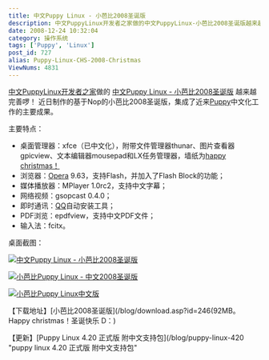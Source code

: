 ```yaml
---
title: 中文Puppy Linux - 小芭比2008圣诞版
description: 中文PuppyLinux开发者之家做的中文PuppyLinux-小芭比2008圣诞版越来越完善啰！近日制作的基于Nop的小芭比2008圣诞版，集成了近来Puppy中文化工作的主要成果。
date: 2008-12-24 10:32:04
category: 操作系统
tags: ['Puppy', 'Linux']
post_id: 727
alias: Puppy-Linux-CHS-2008-Christmas
ViewNums: 4831
---
```


[中文PuppyLinux开发者之家](http://puppy.cnbits.com/node/568)做的 [中文Puppy Linux - 小芭比2008圣诞版](/blog/puppy-linux-chs-2008-christmas) 越来越完善啰！
近日制作的基于Nop的小芭比2008圣诞版，集成了近来[Puppy](/blog/puppy-linux-400-xiaobabi)中文化工作的主要成果。

主要特点：

* 桌面管理器：xfce（已中文化），附带文件管理器thunar、图片查看器gpicview、文本编辑器mousepad和LX任务管理器，墙纸为[happy christmas！](http://www.ppdesk.com/sort/55_1.htm)
* 浏览器：[Opera](/blog/opera-v950-build-10063-final) 9.63，支持Flash，并加入了Flash Block的功能；
* 媒体播放器：MPlayer 1.0rc2，支持中文字幕；
* 网络视频：gsopcast 0.4.0；
* 即时通讯：[QQ](/tags/QQ)自动安装工具；
* PDF浏览：epdfview，支持中文PDF文件；
* 输入法：fcitx。

桌面截图：

[![中文Puppy Linux - 小芭比2008圣诞版](http://img.cnbeta.com/newsimg/081222/2206390784309093.jpg)](/blog/puppy-linux-chs-2008-christmas)

[![小芭比Puppy Linux - 中文2008圣诞版](http://img.cnbeta.com/newsimg/081222/22064211881050640.jpg)](/blog/puppy-linux-chs-2008-christmas)

[![小芭比Puppy Linux中文版](http://img.cnbeta.com/newsimg/081222/2206442434221771.jpg)](/blog/puppy-linux-chs-2008-christmas)

【下载地址】[小芭比2008圣诞版](/blog/download.asp?id=246(92MB。Happy christmas！圣诞快乐 D：)

【更新】[Puppy Linux 4.20 正式版 附中文支持包](/blog/puppy-linux-420 "puppy linux 4.20 正式版 附中文支持包"

